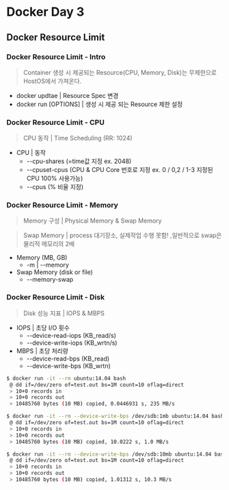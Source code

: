 # Docker Day 3
## Docker Resource Limit

### Docker Resource Limit - Intro

> Container 생성 시 제공되는 Resource(CPU, Memory, Disk)는 무제한으로 HostOS에서 가져온다.

* docker updtae			| Resource Spec 변경
* docker run [OPTIONS]	| 생성 시 제공 되는 Resource 제한 설정

### Docker Resource Limit - CPU

> CPU 동작 | Time Scheduling (RR: 1024)

* CPU | 동작
	* --cpu-shares (=time값 지정 ex. 2048)
	* --cpuset-cpus (CPU & CPU Core 번호로 지정 ex. 0 / 0,2 / 1-3  지정된 CPU 100% 사용가능)
	* --cpus (% 비율 지정)

### Docker Resource Limit - Memory

> Memory 구성 | Physical Memory & Swap Memory

> Swap Memory | process 대기장소, 실제작업 수행 못함! ,일반적으로 swap은 물리적 메모리의 2배

* Memory (MB, GB)
	* -m | --memory
* Swap Memory (disk or file)
	* --memory-swap

### Docker Resource Limit - Disk

> Disk 성능 지표 | IOPS & MBPS

* IOPS | 초당 I/O 횟수
	* --device-read-iops (KB_read/s) 
	* --device-write-iops (KB_wrtn/s)
* MBPS | 초당 처리량
	* --device-read-bps (KB_read)
	* --device-write-bps (KB_wrtn)

```bash
$ docker run -it --rm ubuntu:14.04 bash
 @ dd if=/dev/zero of=test.out bs=1M count=10 oflag=direct
 > 10+0 records in
 > 10+0 records out
 > 10485760 bytes (10 MB) copied, 0.0446931 s, 235 MB/s

$ docker run -it --rm --device-write-bps /dev/sdb:1mb ubuntu:14.04 bash
 @ dd if=/dev/zero of=test.out bs=1M count=10 oflag=direct
 > 10+0 records in
 > 10+0 records out
 > 10485760 bytes (10 MB) copied, 10.0222 s, 1.0 MB/s

$ docker run -it --rm --device-write-bps /dev/sdb:10mb ubuntu:14.04 bash
 @ dd if=/dev/zero of=test.out bs=1M count=10 oflag=direct
 > 10+0 records in
 > 10+0 records out
 > 10485760 bytes (10 MB) copied, 1.01312 s, 10.3 MB/s
```
